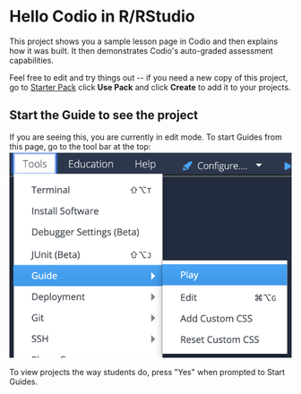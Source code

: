 # Hello Codio in R/RStudio
This project shows you a sample lesson page in Codio and then explains how it was built. It then demonstrates Codio's auto-graded assessment capabilities.

Feel free to edit and try things out -- if you need a new copy of this project, go to [Starter Pack](https://codio.com/home/starter-packs/53479a8f-f2a1-4426-921c-085d77b97cf7) click **Use Pack** and click **Create** to add it to your projects.

## Start the Guide to see the project
If you are seeing this, you are currently in edit mode. To start Guides from this page, go to the tool bar at the top:
![.guides/img/playGuide](.guides/img/playGuide.png)

To view projects the way students do, press "Yes" when prompted to Start Guides.